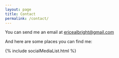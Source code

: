 ```yaml
---
layout: page
title: Contact
permalink: /contact/
---
```


You can send me an email at ericealbright@gmail.com

And here are some places you can find me:

{% include socialMediaList.html %}